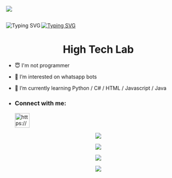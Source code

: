 [![](https://visitcount.itsvg.in/api?id=hightech-lab&icon=7&color=0)](https://visitcount.itsvg.in)


## <!-- Typing SVG -->
<p align="center">
<a href="https://github.com/hightech-lab">
<img align="left"
src="https://readme-typing-svg.herokuapp.com/?size=30&width=500&lines=HI!!+I+am+Senura+Neekshana..."
alt="Typing SVG"/>
</a>
</p>                                
 
<!-- Typing SVG -->
<p aling="center">
<a href="https://github.com/hightech-lab">
<img aling="center"
src="https://readme-typing-svg.herokuapp.com/?size=30&width=500&lines=This+Is+My+Profile+Repo"
alt="Typing SVG"/>
</a>
</p>


<p>
<h1><b><center>High Tech Lab</center></b></h1>






- 😇 I'm not programmer
 
- 👀 I’m interested on whatsapp bots

- 🌱 I’m currently learning Python / C# / HTML / Javascript / Java
- <h3 align="left">Connect with me:</h3><p>   <a href="https://wa.me/+94753420144" target="blank"><img align="center" src="https://i.ibb.co/9GmJFS1/md-5b321c98efaa6.jpg" alt="https://wa.me/+94753420144" height="40" width="40" /></a>
</p>



 <p align="center"> <a href="https://github.com/hightech-lab/Senura_Neekshana"><img src="https://github-profile-trophy.vercel.app/?username=sanuwaofficial&no-bg=true&no-frame=false&theme=algolia"></a></p>

<p align="center"> <a href="https://github.com/hightech-lab/Senura_Neekshana"><img  src="http://github-readme-streak-stats.herokuapp.com?user=hightech-lab&theme=github-dark-blue&hide_border=false&background=DDD9DA00&stroke=00AEFF&fire=00AEFF&ring=00AEFF&currStreakNum=00AEFF&currStreakLabel=00AEFF&sideLabels=00AEFF&dates=00AEFF&sideNums=00AEFF"></a></p>
<p align="center"> <a href="https://github.com/hightech-lab/Senura_Neekshana"><img src="https://github-readme-stats.vercel.app/api?username=hightech-lab&theme=algolia&bg_color=DDD9DA00&text_color=00AEFF&show_icons=TRUE&icon_color=00AEFF" > </a> </p>
<p align="center"> <a href="https://github.com/hightech-lab/Senura_Neekshana"><img src="https://github-readme-stats.vercel.app/api/top-langs/?username=hightech-lab&hide=css,html&theme=algolia&bg_color=DDD9DA00&text_color=00AEFF" > </a> </p>

